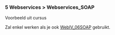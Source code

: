 ### 5 Webservices > Webservices_SOAP

Voorbeeld uit cursus

Zal enkel werken als je ook [WebIV_06SOAP](https://github.com/JasperDhaene/WebIV_06SOAP) gebruikt.


